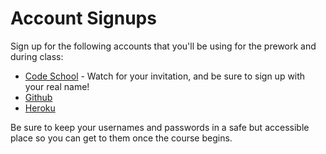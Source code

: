# Account Signups

Sign up for the following accounts that you'll be using for the prework and during class:

- [Code School](http://www.codeschool.com) - Watch for your invitation, and be sure to sign up with your real name!
- [Github](http://www.github.com)
- [Heroku](http://www.heroku.com)

Be sure to keep your usernames and passwords in a safe but accessible place so you can get to them once the course begins.

